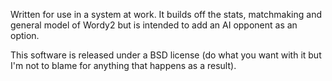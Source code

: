 Written for use in a system at work. It builds off the stats, matchmaking and general model of Wordy2 but is intended to add an AI opponent as an option.

This software is released under a BSD license (do what you want with it but I'm not to blame for anything that happens as a result).
